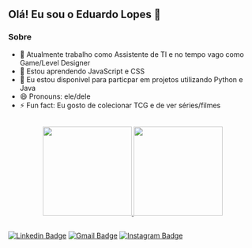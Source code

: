 ## Olá! Eu sou o Eduardo Lopes 👋

### Sobre
- 🔭 Atualmente trabalho como Assistente de TI e no tempo vago como Game/Level Designer
- 🌱 Estou aprendendo JavaScript e CSS
- 👯 Eu estou disponivel para particpar em projetos utilizando Python e Java
- 😄 Pronouns: ele/dele
- ⚡ Fun fact: Eu gosto de colecionar TCG e de ver séries/filmes

##

 <div align="center">
  <a href="https://github.com/Dubiscos">
  <img height="180em" src="https://github-readme-stats-sigma-five.vercel.app/api?username=Dubiscos&show_icons=true&theme=cobalt&include_all_commits=true&count_private=true"/>
  <img height="180em" src="https://github-readme-stats-sigma-five.vercel.app/api/top-langs/?username=Dubiscos&layout=compact&langs_count=7&theme=cobalt"/>
</div>

##

[![Linkedin Badge](https://img.shields.io/badge/-LinkedIn-blue?style=flat-square&logo=Linkedin&logoColor=white&link=https://www.linkedin.com/in/edu-lopes/)](https://www.linkedin.com/in/edu-lopes/)
[![Gmail Badge](https://img.shields.io/badge/-Gmail-%23EA4335?style=flat-square&logo=Gmail&logoColor=white&link=mailto:edulopesfe@gmail.com)](mailto:edulopesfe@gmail.com)
[![Instagram Badge](https://img.shields.io/badge/-Instagram-%23E4405F?style=flat-square&logo=instagram&logoColor=white&link=https://www.instagram.com/dubiscos/)](https://www.instagram.com/dubiscos/)

<!--
**Dubiscos/Dubiscos** is a ✨ _special_ ✨ repository because its `README.md` (this file) appears on your GitHub profile.
- 🔭 I’m currently working on ...
- 🌱 I’m currently learning ...
- 👯 I’m looking to collaborate on ...
- 🤔 I’m looking for help with ...
- 💬 Ask me about ...
- 📫 How to reach me: ...
- 😄 Pronouns: ele/dele
- ⚡ Fun fact: ...
-->
